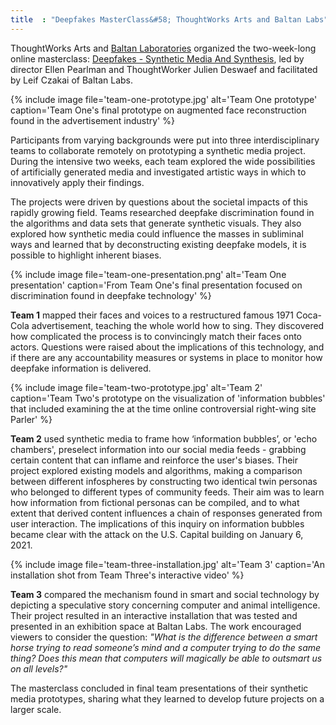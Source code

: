 ```yaml
---
title  : "Deepfakes MasterClass&#58; ThoughtWorks Arts and Baltan Labs"
---
```


ThoughtWorks Arts and [Baltan Laboratories](https://www.baltanlaboratories.org/) organized the two-week-long online masterclass: [Deepfakes - Synthetic Media And Synthesis](https://www.baltanlaboratories.org/library/synthetic-media-hackathon), led by director Ellen Pearlman and ThoughtWorker Julien Deswaef and facilitated by Leif Czakai of Baltan Labs.

{% include image file='team-one-prototype.jpg'
   alt='Team One prototype'
   caption='Team One\'s final prototype on augmented face reconstruction found in the advertisement industry' %}

<!--excerpt-ends-->

Participants from varying backgrounds were put into three interdisciplinary teams to collaborate remotely on prototyping a synthetic media project. During the intensive two weeks, each team explored the wide possibilities of artificially generated media and investigated artistic ways in which to innovatively apply their findings.

The projects were driven by questions about the societal impacts of this rapidly growing field. Teams researched deepfake discrimination found in the algorithms and data sets that generate synthetic visuals. They also explored how synthetic media could influence the masses in subliminal ways and learned that by deconstructing existing deepfake models, it is possible to highlight inherent biases.

{% include image file='team-one-presentation.png'
   alt='Team One presentation'
   caption='From Team One\'s final presentation focused on discrimination found in deepfake technology' %}

**Team 1** mapped their faces and voices to a restructured famous 1971 Coca-Cola advertisement, teaching the whole world how to sing. They discovered how complicated the process is to convincingly match their faces onto actors. Questions were raised about the implications of this technology, and if there are any accountability measures or systems in place to monitor how deepfake information is delivered.

{% include image file='team-two-prototype.jpg'
   alt='Team 2'
   caption='Team Two\'s prototype on the visualization of \'information bubbles\' that included examining the at the time online controversial right-wing site Parler' %}

**Team 2** used synthetic media to frame how ‘information bubbles’, or 'echo chambers', preselect information into our social media feeds - grabbing certain content that can inflame and reinforce the  user's biases. Their project explored existing models and algorithms, making a comparison between different infospheres by constructing two identical twin personas who belonged to different types of community feeds. Their aim was to learn how information from fictional personas can be compiled, and to what extent that derived content influences a chain of responses generated from user interaction. The implications of this inquiry on information bubbles became clear with the attack on the U.S. Capital building on January 6, 2021.

{% include image file='team-three-installation.jpg'
   alt='Team 3'
   caption='An installation shot from Team Three\'s interactive video' %}

**Team 3** compared the mechanism found in smart and social technology by depicting a speculative story concerning computer and animal intelligence. Their project resulted in an interactive installation that was tested and presented in an exhibition space at Baltan Labs. The work encouraged viewers to consider the question: *"What is the difference between a smart horse trying to read someone’s mind and a computer trying to do the same thing? Does this mean that computers will magically be able to outsmart us on all levels?"*

The masterclass concluded in final team presentations of their synthetic media prototypes, sharing what they learned to develop future projects on a larger scale.
